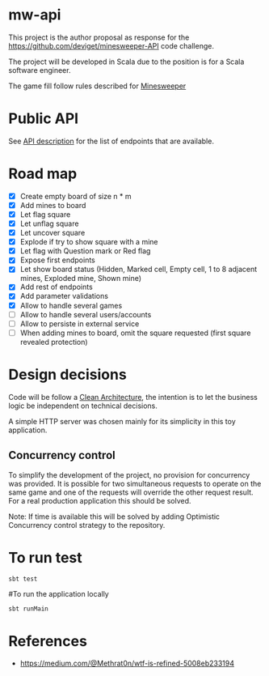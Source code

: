 # mw-api

This project is the author proposal as response for the https://github.com/deviget/minesweeper-API 
code challenge.

The project will be developed in Scala due to the position is for a Scala software engineer.

The game fill follow rules described for [Minesweeper](https://en.wikipedia.org/wiki/Minesweeper_(video_game))

# Public API

See [API description](src/main/resources/swagger.yaml) for the list of endpoints that are available. 

# Road map

* [x] Create empty board of size n * m
* [x] Add mines to board
* [x] Let flag square
* [x] Let unflag square
* [x] Let uncover square 
* [x] Explode if try to show square with a mine
* [x] Let flag with Question mark or Red flag
* [x] Expose first endpoints
* [x] Let show board status (Hidden, Marked cell, Empty cell, 1 to 8 adjacent mines, Exploded mine, Shown mine)
* [X] Add rest of endpoints
* [X] Add parameter validations
* [X] Allow to handle several games
* [ ] Allow to handle several users/accounts
* [ ] Allow to persiste in external service
* [ ] When adding mines to board, omit the square requested (first square revealed protection)

# Design decisions

Code will be follow a [Clean Architecture](https://engineering.etermax.com/clean-microservice-architecture-in-practice-63051aeb016b),
the intention is to let the business logic be independent on technical decisions.
   
A simple HTTP server was chosen mainly for its simplicity in this toy application.

## Concurrency control

To simplify the development of the project, no provision for concurrency was provided.
It is possible for two simultaneous requests to operate on the same game and one of the requests will override
the other request result. For a real production application this should be solved.

Note: If time is available this will be solved by adding Optimistic Concurrency control strategy to the repository.

# To run test

    sbt test

#To run the application locally

    sbt runMain 
   
# References

* https://medium.com/@Methrat0n/wtf-is-refined-5008eb233194
